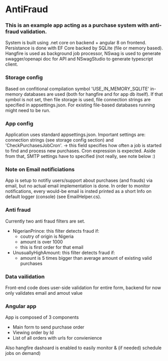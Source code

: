 # AntiFraud

### This is an example app acting as a purchase system with anti-fraud validation.

System is built using .net core on backend + angular 8 on frontend. Persistance is done with EF Core backed by SQLite (file or memory based). Hangfire is used as background job processor, NSwag is used to generate swagger/openapi doc for API and NSwagStudio to generate typescript client.

### Storage config

 Based on confitional compilation symbol 'USE_IN_MEMORY_SQLITE' in-memory databases are used (both for hangfire and for app db itself). If that symbol is not set, then file storage is used, file connection strings are specified in appsettings.json. For existing file-based databases running might need to be run.

### App config
Application uses standard appsettings.json. Important settings are: connection strings (see storage config section) and 'CheckPurchasesJobCron'. -> this field specifies how often a job is started to find and process new purchases. Cron expression is expected.  Aside from that, SMTP settings have to specified (not really, see note below :)

### Note on Email notificiations
App is setup to notifiy users/support about purchases (and frauds) via email, but no actual email implementation is done. In order to monitor notifications, every would-be email is insted printed as a short Info on default logger (console) (see EmailHelper.cs).

### Anti fraud
Currently two anti fraud filters are set.
* NigerianPrince: this filter detects fraud if:
   * coutry of origin is Nigeria
   * amount is over 1000
   * this is first order for that email
* UnusuallyHighAmount: this filter detects fraud if:
   * amount is 5 times bigger than average amount of existing valid purchases

### Data vailidation
Front-end code does user-side validation for entire form, backend for now only validates email and amout value

### Angular app
App is composed of 3 components
* Main form to send purchase order
* Viewing order by Id
* List of all orders with urls for convienience

Also hangfire dashoard is enabled to easily monitor & (if needed) schedule jobs on demand)

